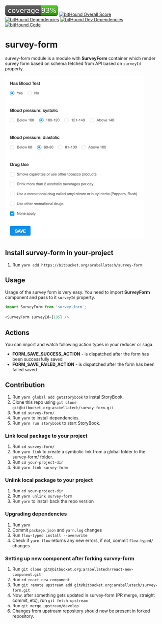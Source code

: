 ![IMAGE](./coverage.svg)
[![bitHound Overall Score](https://www.bithound.io/bitbucket/arabellatech/survey-form/badges/score.svg)](https://www.bithound.io/bitbucket/arabellatech/survey-form)
[![bitHound Dependencies](https://www.bithound.io/bitbucket/arabellatech/survey-form/badges/dependencies.svg)](https://www.bithound.io/bitbucket/arabellatech/survey-form/develop/dependencies/npm)
[![bitHound Dev Dependencies](https://www.bithound.io/bitbucket/arabellatech/survey-form/badges/devDependencies.svg)](https://www.bithound.io/bitbucket/arabellatech/survey-form/develop/dependencies/npm)
[![bitHound Code](https://www.bithound.io/bitbucket/arabellatech/survey-form/badges/code.svg)](https://www.bithound.io/bitbucket/arabellatech/survey-form)

# survey-form

survey-form module is a module with **SurveyForm** container which render survey form based on schema fetched from API based on `surveyId` property.

![IMAGE](./example-form.png)

## Install survey-form in your-project
1. Run `yarn add https://bitbucket.org/arabellatech/survey-form`

## Usage

Usage of the survey form is very easy. You need to import **SurveyForm** component and pass to it `surveyId` property.

```javascript
import SurveyForm from 'survey-form';

<SurveyForm surveyId={105} />
```

## Actions

You can import and watch following action types in your reducer or saga.

 * **FORM_SAVE_SUCCESS_ACTION** - is dispatched after the form has been successfully saved
 * **FORM_SAVE_FAILED_ACTION** - is dispatched after the form has been failed saved

## Contribution
1. Run `yarn global add getstorybook` to instal StoryBook.
1. Clone this repo using `git clone git@bitbucket.org:arabellatech/survey-form.git`
1. Run `cd survey-form/`
1. Run `yarn` to install dependencies.
1. Run `yarn run storybook` to start StoryBook.

### Link local package to your project
1. Run `cd survey-form/`
1. Run `yarn link` to create a symbolic link from a global folder to the survey-form/ folder.
1. Run `cd your-project-dir`
1. Run `yarn link survey-form`

### Unlink local package to your project
1. Run `cd your-project-dir`
1. Run `yarn unlink survey-form`
1. Run `yarn` to install back the repo version

### Upgrading dependencies
1. Run `yarn`
1. Commit `package.json` and `yarn.log` changes
1. Run `flow-typed install --overwrite`
1. Check if `yarn flow` returns any new errors, if not, commit `flow-typed/` changes

### Setting up new component after forking survey-form
1. Run `git clone git@bitbucket.org:arabellatech/react-new-component.git`
1. Run `cd react-new-component`
1. Run `git remote upstream add git@bitbucket.org:arabellatech/survey-form.git`
1. Now, after something gets updated in survey-form (PR merge, straight commit, etc), run `git fetch upstream`
1. Run `git merge upstream/develop`
1. Changes from upstream repository should now be present in forked repository.
